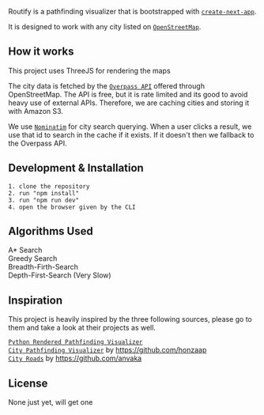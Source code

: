 Routify is a pathfinding visualizer that is bootstrapped with [`create-next-app`](https://github.com/vercel/next.js/tree/canary/packages/create-next-app).

It is designed to work with any city listed on [`OpenStreetMap`](https://www.openstreetmap.org/).

## How it works
This project uses ThreeJS for rendering the maps 

The city data is fetched by the [`Overpass API`](http://overpass-turbo.eu/) offered through OpenStreetMap. The API is free, but it is rate limited and its good to avoid heavy use of external APIs. Therefore, we are caching cities and storing it with Amazon S3.

We use [`Nominatim`](https://nominatim.openstreetmap.org/) for city search querying. When a user clicks a result, we use that id to search in the cache if it exists. If it doesn't then we fallback to the Overpass API.

## Development & Installation
```
1. clone the repository
2. run "npm install"
3. run "npm run dev"
4. open the browser given by the CLI
```

## Algorithms Used
A* Search <br/>
Greedy Search <br/>
Breadth-Firth-Search <br/>
Depth-First-Search (Very Slow) <br/>

## Inspiration
This project is heavily inspired by the three following sources, please go to them and take a look at their projects as well.

[`Python Rendered Pathfinding Visualizer`](https://youtu.be/CgW0HPHqFE8?si=BFFg43Q4frz7BKm6) <br/>
[`City Pathfinding Visualizer`](https://github.com/honzaap/Pathfinding) by https://github.com/honzaap<br/>
[`City Roads`](https://github.com/anvaka/city-roads) by https://github.com/anvaka<br/>

## License
None just yet, will get one
